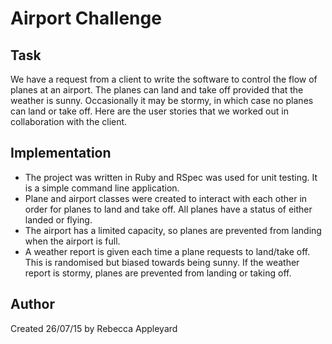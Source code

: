 
Airport Challenge
=================

Task
-----

We have a request from a client to write the software to control the flow of planes at an airport. The planes can land and take off provided that the weather is sunny. Occasionally it may be stormy, in which case no planes can land or take off.  Here are the user stories that we worked out in collaboration with the client.

Implementation
---------------

- The project was written in Ruby and RSpec was used for unit testing.  It is a simple command line application.
- Plane and airport classes were created to interact with each other in order for planes to land and take off.  All planes have a status of either landed or flying.
- The airport has a limited capacity, so planes are prevented from landing when the airport is full.
- A weather report is given each time a plane requests to land/take off.  This is randomised but biased towards being sunny.  If the weather report is stormy, planes are prevented from landing or taking off.

Author
--------
Created 26/07/15 by Rebecca Appleyard
